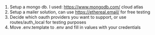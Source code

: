 1. Setup a mongo db. I used: https://www.mongodb.com/ cloud atlas
2. Setup a mailer solution, can use https://ethereal.email/ for free testing
3. Decide which oauth providers you want to support, or use routes/auth_local for testing purposes
4. Move .env.template to .env and fill in values with your credentials
